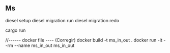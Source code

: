 ## Ms
diesel setup
diesel migration run
diesel migration redo

cargo run

//------ docker file ----
(Corregir)
docker build -t ms_in_out .
docker run -it --rm --name ms_in_out ms_in_out